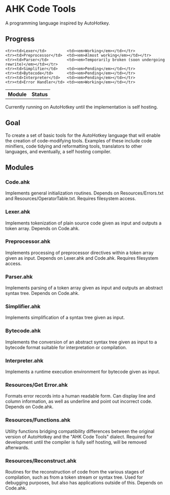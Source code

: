 AHK Code Tools
==============
A programming language inspired by AutoHotkey.

Progress
--------

<table>
    <th>Module</th><th>Status</th>

    <tr><td>Lexer</td>         <td><em>Working</em></td></tr>
    <tr><td>Preprocessor</td>  <td><em>Almost working</em></td></tr>
    <tr><td>Parser</td>        <td><em>Temporarily broken (soon undergoing rewrite)</em></td></tr>
    <tr><td>Simplifier</td>    <td><em>Pending</em></td></tr>
    <tr><td>Bytecode</td>      <td><em>Pending</em></td></tr>
    <tr><td>Interpreter</td>   <td><em>Pending</em></td></tr>
    <tr><td>Error Handler</td> <td><em>Working</em></td></tr>
</table>

Currently running on AutoHotkey until the implementation is self hosting.


Goal
----

To create a set of basic tools for the AutoHotkey language that will enable the creation of code-modifying tools. Examples of these include code minifiers, code tidying and reformatting tools, translators to other languages, and eventually, a self hosting compiler.


Modules
-------

### Code.ahk

Implements general initialization routines. Depends on Resources/Errors.txt and Resources/OperatorTable.txt. Requires filesystem access.

### Lexer.ahk

Implements tokenization of plain source code given as input and outputs a token array. Depends on Code.ahk.

### Preprocessor.ahk

Implements processing of preprocessor directives within a token array given as input. Depends on Lexer.ahk and Code.ahk. Requires filesystem access.

### Parser.ahk

Implements parsing of a token array given as input and outputs an abstract syntax tree. Depends on Code.ahk.

### Simplifier.ahk

Implements simplification of a syntax tree given as input.

### Bytecode.ahk

Implements the conversion of an abstract syntax tree given as input to a bytecode format suitable for interpretation or compilation.

### Interpreter.ahk

Implements a runtime execution environment for bytecode given as input.

### Resources/Get Error.ahk

Formats error records into a human readable form. Can display line and column information, as well as underline and point out incorrect code. Depends on Code.ahk.

### Resources/Functions.ahk

Utility functions bridging compatibility differences between the original version of AutoHotkey and the "AHK Code Tools" dialect. Required for development until the compiler is fully self hosting, will be removed afterwards.

### Resources/Reconstruct.ahk

Routines for the reconstruction of code from the various stages of compilation, such as from a token stream or syntax tree. Used for debugging purposes, but also has applications outside of this. Depends on Code.ahk.